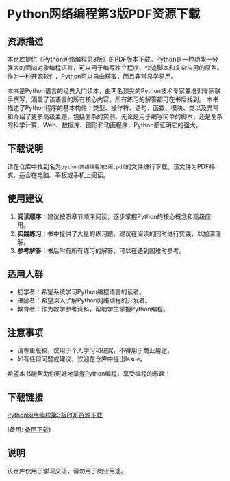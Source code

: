 # Python网络编程第3版PDF资源下载

## 资源描述

本仓库提供《Python网络编程第3版》的PDF版本下载。Python是一种功能十分强大的面向对象编程语言，可以用于编写独立程序、快速脚本和复杂应用的原型。作为一种开源软件，Python可以自由获取，而且非常易学易用。

本书是Python语言的经典入门读本，由两名顶尖的Python技术专家兼培训专家联手撰写，涵盖了该语言的所有核心内容。所有练习的解答都可在书后找到。 本书描述了Python程序的基本构件：类型、操作符、语句、函数、模块、类以及异常和介绍了更多高级主题，包括复杂的实例。无论是用于编写简单的脚本，还是复杂的科学计算、Web、数据库、图形和动画程序，Python都证明它的强大。

## 下载说明

请在仓库中找到名为`python网络编程第3版.pdf`的文件进行下载。该文件为PDF格式，适合在电脑、平板或手机上阅读。

## 使用建议

1. **阅读顺序**：建议按照章节顺序阅读，逐步掌握Python的核心概念和高级应用。
2. **实践练习**：书中提供了大量的练习题，建议在阅读的同时进行实践，以加深理解。
3. **参考解答**：书后附有所有练习的解答，可以在遇到困难时参考。

## 适用人群

- 初学者：希望系统学习Python编程语言的读者。
- 进阶者：希望深入了解Python网络编程的开发者。
- 教育者：作为教学参考资料，帮助学生掌握Python编程。

## 注意事项

- 请尊重版权，仅用于个人学习和研究，不得用于商业用途。
- 如有任何问题或建议，欢迎在仓库中提出Issue。

希望本书能帮助你更好地掌握Python编程，享受编程的乐趣！

## 下载链接
[Python网络编程第3版PDF资源下载](https://pan.quark.cn/s/3e2771c4ed8f) 

(备用: [备用下载](https://pan.baidu.com/s/1cjVR0YMbbGZVUgm3iHMVqQ?pwd=1234))

## 说明

该仓库仅用于学习交流，请勿用于商业用途。
